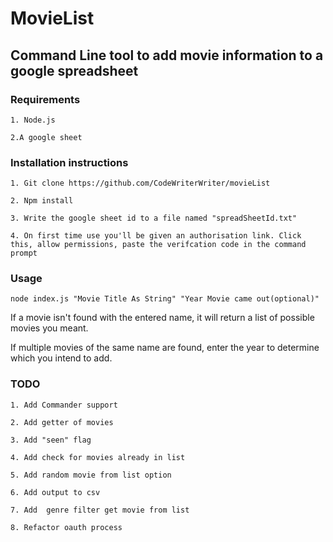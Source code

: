 # MovieList
## Command Line tool to add movie information to a google spreadsheet
### Requirements
`1. Node.js `

`2.A google sheet`
### Installation instructions
`1. Git clone https://github.com/CodeWriterWriter/movieList `

`2. Npm install`

`3. Write the google sheet id to a file named "spreadSheetId.txt"`

`4. On first time use you'll be given an authorisation link. Click this, allow permissions, paste the verifcation code in the command prompt`

### Usage

`node index.js "Movie Title As String" "Year Movie came out(optional)"`

If a movie isn't found with the entered name, it will return a list of possible movies you meant.

If multiple movies of the same name are found, enter the year to determine which you intend to add.

### TODO
`1. Add Commander support`

`2. Add getter of movies`

`3. Add "seen" flag`

`4. Add check for movies already in list`

`5. Add random movie from list option`

`6. Add output to csv`

`7. Add  genre filter get movie from list `

`8. Refactor oauth process`
